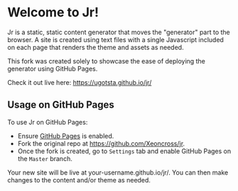 # Welcome to Jr!

Jr is a static, static content generator that moves the "generator" part to the browser. A site is created using text files with a single Javascript included on each page that renders the theme and assets as needed.

This fork was created solely to showcase the ease of deploying the generator using GitHub Pages.

Check it out live here: https://ugotsta.github.io/jr/

## Usage on GitHub Pages

To use Jr on GitHub Pages:
- Ensure [GitHub Pages](https://pages.github.com/) is enabled.
- Fork the original repo at https://github.com/Xeoncross/jr.
- Once the fork is created, go to `Settings` tab and enable GitHub Pages on the `Master` branch.

Your new site will be live at your-username.github.io/jr/. You can then make changes to the content and/or theme as needed.
